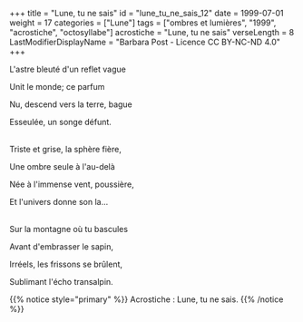 +++
title = "Lune, tu ne sais"
id = "lune_tu_ne_sais_12"
date = 1999-07-01
weight = 17
categories = ["Lune"]
tags = ["ombres et lumières", "1999", "acrostiche", "octosyllabe"]
acrostiche = "Lune, tu ne sais"
verseLength = 8
LastModifierDisplayName = "Barbara Post - Licence CC BY-NC-ND 4.0"
+++

L'astre bleuté d'un reflet vague

Unit le monde; ce parfum

Nu, descend vers la terre, bague

Esseulée, un songe défunt.

 \
Triste et grise, la sphère fière,

Une ombre seule à l'au-delà

Née à l'immense vent, poussière,

Et l'univers donne son la...

 \
Sur la montagne où tu bascules

Avant d'embrasser le sapin,

Irréels, les frissons se brûlent,

Sublimant l'écho transalpin.

{{% notice style="primary" %}}
Acrostiche : Lune, tu ne sais.
{{% /notice %}}
